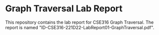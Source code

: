 # Graph Traversal Lab Report
This repository contains the lab report for CSE316 Graph Traversal. 
The report is named "ID-CSE316-221D22-LabReport01-GraphTraversal.pdf".
